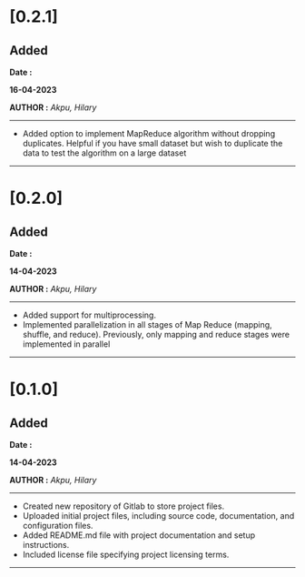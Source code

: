 # [0.2.1]
## Added

**Date :**

**16-04-2023**

**AUTHOR :**
*Akpu, Hilary*

___
* Added option to implement MapReduce algorithm without dropping duplicates. Helpful if you have small dataset but wish to duplicate the data to test the algorithm on a large dataset
___

# [0.2.0]
## Added

**Date :**

**14-04-2023**

**AUTHOR :**
*Akpu, Hilary*

___
* Added support for multiprocessing.
* Implemented parallelization in all stages of Map Reduce (mapping, shuffle, and reduce). Previously, only mapping and reduce stages were implemented in parallel
___

# [0.1.0]
## Added

**Date :**

**14-04-2023**

**AUTHOR :**
*Akpu, Hilary*

___
* Created new repository of Gitlab to store project files.
* Uploaded initial project files, including source code, documentation, and configuration files.
* Added README.md file with project documentation and setup instructions.
* Included license file specifying project licensing terms.
___